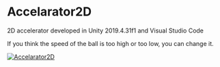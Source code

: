 # Accelarator2D
 2D accelerator developed in Unity 2019.4.31f1 and Visual Studio Code

If you think the speed of the ball is too high or too low, you can change it.

[![Accelarator2D](https://video.youtube.com/vi/3qbhriHZcXU)](https://www.youtube.com/watch?v=3qbhriHZcXU)



